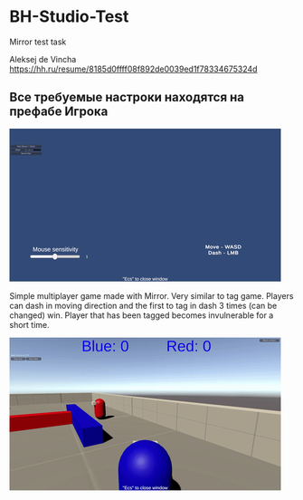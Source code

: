 # BH-Studio-Test
 Mirror test task
 
 Aleksej de Vincha 
 https://hh.ru/resume/8185d0ffff08f892de0039ed1f78334675324d
 
 Все требуемые настроки находятся на префабе Игрока
 ------------------
 
![screen-gif](./Gif/gif_connect.gif)

Simple multiplayer game made with Mirror.
Very similar to tag game. Players can dash in moving direction and the first to tag in dash 3 times (can be changed) win.
Player that has been tagged becomes invulnerable for a short time.

![screen-gif](./Gif/gif_Game.gif)

